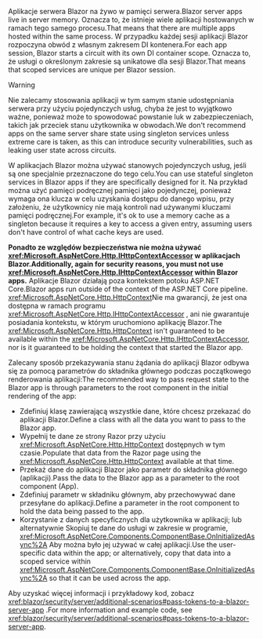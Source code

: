 <span data-ttu-id="b3c60-101">Aplikacje serwera Blazor na żywo w pamięci serwera.</span><span class="sxs-lookup"><span data-stu-id="b3c60-101">Blazor server apps live in server memory.</span></span> <span data-ttu-id="b3c60-102">Oznacza to, że istnieje wiele aplikacji hostowanych w ramach tego samego procesu.</span><span class="sxs-lookup"><span data-stu-id="b3c60-102">That means that there are multiple apps hosted within the same process.</span></span> <span data-ttu-id="b3c60-103">W przypadku każdej sesji aplikacji Blazor rozpoczyna obwód z własnym zakresem DI kontenera.</span><span class="sxs-lookup"><span data-stu-id="b3c60-103">For each app session, Blazor starts a circuit with its own DI container scope.</span></span> <span data-ttu-id="b3c60-104">Oznacza to, że usługi o określonym zakresie są unikatowe dla sesji Blazor.</span><span class="sxs-lookup"><span data-stu-id="b3c60-104">That means that scoped services are unique per Blazor session.</span></span>

> [!WARNING]
> <span data-ttu-id="b3c60-105">Nie zalecamy stosowania aplikacji w tym samym stanie udostępniania serwera przy użyciu pojedynczych usług, chyba że jest to wyjątkowo ważne, ponieważ może to spowodować powstanie luk w zabezpieczeniach, takich jak przeciek stanu użytkownika w obwodach.</span><span class="sxs-lookup"><span data-stu-id="b3c60-105">We don't recommend apps on the same server share state using singleton services unless extreme care is taken, as this can introduce security vulnerabilities, such as leaking user state across circuits.</span></span>

<span data-ttu-id="b3c60-106">W aplikacjach Blazor można używać stanowych pojedynczych usług, jeśli są one specjalnie przeznaczone do tego celu.</span><span class="sxs-lookup"><span data-stu-id="b3c60-106">You can use stateful singleton services in Blazor apps if they are specifically designed for it.</span></span> <span data-ttu-id="b3c60-107">Na przykład można użyć pamięci podręcznej pamięci jako pojedynczej, ponieważ wymaga ona klucza w celu uzyskania dostępu do danego wpisu, przy założeniu, że użytkownicy nie mają kontroli nad używanymi kluczami pamięci podręcznej.</span><span class="sxs-lookup"><span data-stu-id="b3c60-107">For example, it's ok to use a memory cache as a singleton because it requires a key to access a given entry, assuming users don't have control of what cache keys are used.</span></span>

<span data-ttu-id="b3c60-108">**Ponadto ze względów bezpieczeństwa nie można używać <xref:Microsoft.AspNetCore.Http.IHttpContextAccessor> w aplikacjach Blazor.**</span><span class="sxs-lookup"><span data-stu-id="b3c60-108">**Additionally, again for security reasons, you must not use <xref:Microsoft.AspNetCore.Http.IHttpContextAccessor> within Blazor apps.**</span></span> <span data-ttu-id="b3c60-109">Aplikacje Blazor działają poza kontekstem potoku ASP.NET Core.</span><span class="sxs-lookup"><span data-stu-id="b3c60-109">Blazor apps run outside of the context of the ASP.NET Core pipeline.</span></span> <span data-ttu-id="b3c60-110"><xref:Microsoft.AspNetCore.Http.HttpContext>Nie ma gwarancji, że jest ona dostępna w ramach programu <xref:Microsoft.AspNetCore.Http.IHttpContextAccessor> , ani nie gwarantuje posiadania kontekstu, w którym uruchomiono aplikację Blazor.</span><span class="sxs-lookup"><span data-stu-id="b3c60-110">The <xref:Microsoft.AspNetCore.Http.HttpContext> isn't guaranteed to be available within the <xref:Microsoft.AspNetCore.Http.IHttpContextAccessor>, nor is it guaranteed to be holding the context that started the Blazor app.</span></span>

<span data-ttu-id="b3c60-111">Zalecany sposób przekazywania stanu żądania do aplikacji Blazor odbywa się za pomocą parametrów do składnika głównego podczas początkowego renderowania aplikacji:</span><span class="sxs-lookup"><span data-stu-id="b3c60-111">The recommended way to pass request state to the Blazor app is through parameters to the root component in the initial rendering of the app:</span></span>

* <span data-ttu-id="b3c60-112">Zdefiniuj klasę zawierającą wszystkie dane, które chcesz przekazać do aplikacji Blazor.</span><span class="sxs-lookup"><span data-stu-id="b3c60-112">Define a class with all the data you want to pass to the Blazor app.</span></span>
* <span data-ttu-id="b3c60-113">Wypełnij te dane ze strony Razor przy użyciu <xref:Microsoft.AspNetCore.Http.HttpContext> dostępnych w tym czasie.</span><span class="sxs-lookup"><span data-stu-id="b3c60-113">Populate that data from the Razor page using the <xref:Microsoft.AspNetCore.Http.HttpContext> available at that time.</span></span>
* <span data-ttu-id="b3c60-114">Przekaż dane do aplikacji Blazor jako parametr do składnika głównego (aplikacji).</span><span class="sxs-lookup"><span data-stu-id="b3c60-114">Pass the data to the Blazor app as a parameter to the root component (App).</span></span>
* <span data-ttu-id="b3c60-115">Zdefiniuj parametr w składniku głównym, aby przechowywać dane przesyłane do aplikacji.</span><span class="sxs-lookup"><span data-stu-id="b3c60-115">Define a parameter in the root component to hold the data being passed to the app.</span></span>
* <span data-ttu-id="b3c60-116">Korzystanie z danych specyficznych dla użytkownika w aplikacji; lub alternatywnie Skopiuj te dane do usługi w zakresie w programie, <xref:Microsoft.AspNetCore.Components.ComponentBase.OnInitializedAsync%2A> Aby można było jej używać w całej aplikacji.</span><span class="sxs-lookup"><span data-stu-id="b3c60-116">Use the user-specific data within the app; or alternatively, copy that data into a scoped service within <xref:Microsoft.AspNetCore.Components.ComponentBase.OnInitializedAsync%2A> so that it can be used across the app.</span></span>

<span data-ttu-id="b3c60-117">Aby uzyskać więcej informacji i przykładowy kod, zobacz <xref:blazor/security/server/additional-scenarios#pass-tokens-to-a-blazor-server-app> .</span><span class="sxs-lookup"><span data-stu-id="b3c60-117">For more information and example code, see <xref:blazor/security/server/additional-scenarios#pass-tokens-to-a-blazor-server-app>.</span></span>
